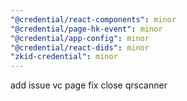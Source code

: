 ```yaml
---
"@credential/react-components": minor
"@credential/page-hk-event": minor
"@credential/app-config": minor
"@credential/react-dids": minor
"zkid-credential": minor
---
```


add issue vc page
fix close qrscanner
